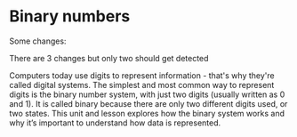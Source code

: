 # Binary numbers

Some changes:

There are 3 changes but only two should get detected

Computers today use digits to represent information - that's why they're called digital systems.
The simplest and most common way to represent digits is the binary number system, with just two digits (usually written as 0 and 1).
It is called binary because there are only two different digits used, or two states.
This unit and lesson explores how the binary system works and why it’s important to understand how data is represented.
